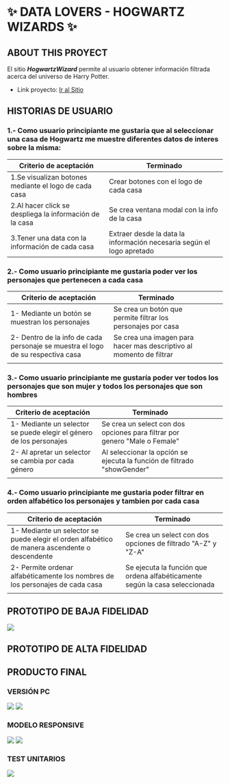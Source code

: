 # :sparkles: DATA LOVERS - HOGWARTZ WIZARDS :sparkles:

## ABOUT THIS PROYECT

El sitio **_HogwartzWizard_** permite al usuario obtener información filtrada acerca del universo de Harry Potter. 

- Link proyecto: [Ir al Sitio](https://seabird15.github.io/SCL021-data-lovers/)


## HISTORIAS DE USUARIO 

### 1.- Como usuario principiante me gustaria que al seleccionar una casa de Hogwartz me muestre diferentes datos de interes sobre la misma:

| Criterio de aceptación                                  | Terminado                                                             |
|---------------------------------------------------------|-----------------------------------------------------------------------|
| 1.Se visualizan botones mediante el logo de cada casa   | Crear botones con el logo de cada casa                                |
| 2.Al hacer click se despliega la información de la casa | Se crea ventana modal con la info de la casa                          |
| 3.Tener una data con la información de cada casa        | Extraer desde la data la información necesaria según el logo apretado |   

### 2.- Como usuario principiante me gustaria poder ver los personajes que pertenecen a cada casa
| Criterio de aceptación                                                          | Terminado                                                           |   |   |   |
|---------------------------------------------------------------------------------|---------------------------------------------------------------------|---|---|---|
| 1- Mediante un botón se muestran los personajes                                 | Se crea un botón que permite filtrar los personajes por casa        |   |   |   |
| 2- Dentro de la info de cada personaje se muestra el logo de su respectiva casa | Se crea una imagen para hacer mas descriptivo al momento de filtrar |   |   |   |
|                                                                                 |                                                                     |   |   |   |

### 3.- Como usuario principiante me gustaría poder ver todos los personajes que son mujer y todos los personajes que son hombres
| Criterio de aceptación                                               | Terminado                                                                  |   |   |   |
|----------------------------------------------------------------------|----------------------------------------------------------------------------|---|---|---|
| 1- Mediante un selector se puede elegir el género de los personajes  | Se crea un select con dos opciones para filtrar por genero "Male o Female" |   
| 2- Al apretar un selector se cambia por cada género                  | Al seleccionar la opción se ejecuta la función de filtrado "showGender"    |   
|                                                                      |                                                                            |   

### 4.- Como usuario principiante me gustaria poder filtrar en orden alfabético los personajes y tambien por cada casa

| Criterio de aceptación                                                                         | Terminado                                                                   |
|------------------------------------------------------------------------------------------------|-----------------------------------------------------------------------------|
| 1- Mediante un selector se puede elegir el orden alfabético de manera ascendente o descendente | Se crea un select con dos opciones de filtrado "A-Z" y "Z-A"                |
| 2- Permite ordenar alfabéticamente los nombres de los personajes de cada casa                  | Se ejecuta la función que ordena alfabéticamente según la casa seleccionada |
|                                                                                                |                                                                             |

## PROTOTIPO DE BAJA FIDELIDAD
![](./src/image/prototipobajafidelidad.png)
## PROTOTIPO DE ALTA FIDELIDAD

## PRODUCTO FINAL

### VERSIÓN PC
![](./src/image/capturaPantalla.png)
![](./src/image/capturaVentanaPC.png)

### MODELO RESPONSIVE


![](./src/image/capturaTelefono1.png)
![](./src/image/capturaTelefono2.png)


### TEST UNITARIOS
![](./src/image/tests.png)






